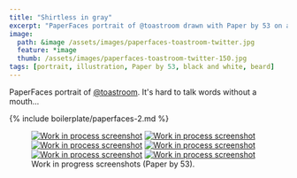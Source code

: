 ```yaml
---
title: "Shirtless in gray"
excerpt: "PaperFaces portrait of @toastroom drawn with Paper by 53 on an iPad."
image: 
  path: &image /assets/images/paperfaces-toastroom-twitter.jpg 
  feature: *image
  thumb: /assets/images/paperfaces-toastroom-twitter-150.jpg
tags: [portrait, illustration, Paper by 53, black and white, beard]
---
```


PaperFaces portrait of [@toastroom](http://twitter.com/toastroom). It's hard to talk words without a mouth…

{% include boilerplate/paperfaces-2.md %}

<figure class="half">
	<a href="{{ site.url }}/assets/images/paperfaces-toastroom-process-1-lg.jpg"><img src="{{ site.url }}/assets/images/paperfaces-toastroom-process-1-600.jpg" alt="Work in process screenshot"></a>
	<a href="{{ site.url }}/assets/images/paperfaces-toastroom-process-2-lg.jpg"><img src="{{ site.url }}/assets/images/paperfaces-toastroom-process-2-600.jpg" alt="Work in process screenshot"></a>
	<a href="{{ site.url }}/assets/images/paperfaces-toastroom-process-3-lg.jpg"><img src="{{ site.url }}/assets/images/paperfaces-toastroom-process-3-600.jpg" alt="Work in process screenshot"></a>
	<a href="{{ site.url }}/assets/images/paperfaces-toastroom-process-4-lg.jpg"><img src="{{ site.url }}/assets/images/paperfaces-toastroom-process-4-600.jpg" alt="Work in process screenshot"></a>
	<a href="{{ site.url }}/assets/images/paperfaces-toastroom-process-5-lg.jpg"><img src="{{ site.url }}/assets/images/paperfaces-toastroom-process-5-600.jpg" alt="Work in process screenshot"></a>
	<a href="{{ site.url }}/assets/images/paperfaces-toastroom-process-6-lg.jpg"><img src="{{ site.url }}/assets/images/paperfaces-toastroom-process-6-600.jpg" alt="Work in process screenshot"></a>
	<figcaption>Work in progress screenshots (Paper by 53).</figcaption>
</figure>
